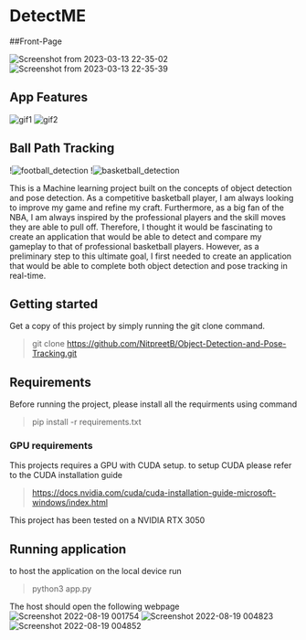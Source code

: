 # DetectME

##Front-Page

![Screenshot from 2023-03-13 22-35-02](https://user-images.githubusercontent.com/65519637/224878267-71701f0f-74cf-469f-a381-ee3468b22476.png)
![Screenshot from 2023-03-13 22-35-39](https://user-images.githubusercontent.com/65519637/224878277-851cbde0-0c63-450d-b12e-1a38766aef15.png)

## App Features

![gif1](https://user-images.githubusercontent.com/65519637/183447585-91dc28d1-0ab0-4f5b-96a4-c3c44b424905.gif)
![gif2](https://user-images.githubusercontent.com/65519637/183451460-1ccea3e2-9b78-4db7-9cf9-ec1479d6a50e.gif)

## Ball Path Tracking
!![football_detection](https://user-images.githubusercontent.com/65519637/224874164-953d9448-9c9a-4bf0-a5c5-4aba0b314993.gif)
!![basketball_detection](https://user-images.githubusercontent.com/65519637/224876261-795e9efd-3936-4e75-955a-5d2d0d08e98e.gif)


This is a Machine learning project built on the concepts of object detection and pose detection. As a competitive basketball player, I am always looking to improve my game and refine my craft. Furthermore, as a big fan of the NBA, I am always inspired by the professional players and the skill moves they are able to pull off. Therefore, I thought it would be fascinating to create an application that would be able to detect and compare my gameplay to that of professional basketball players. However, as a preliminary step to this ultimate goal, I first needed to create an application that would be able to complete both object detection and pose tracking in real-time.

## Getting started
Get a copy of this project by simply running the git clone command.
> git clone https://github.com/NitpreetB/Object-Detection-and-Pose-Tracking.git

## Requirements

Before running the project, please install all the requirments using command 
> pip install -r requirements.txt

### GPU requirements 
This projects requires a GPU with CUDA setup. to setup CUDA please refer to the CUDA installation guide
>https://docs.nvidia.com/cuda/cuda-installation-guide-microsoft-windows/index.html

This project has been tested on a NVIDIA RTX 3050 

## Running application

to host the application on the local device run 
>python3 app.py

The host should open the following webpage
![Screenshot 2022-08-19 001754](https://user-images.githubusercontent.com/65519637/189798849-9ab6aa1b-a0bd-4214-9fd2-dbb77836b81f.jpg)
![Screenshot 2022-08-19 004823](https://user-images.githubusercontent.com/65519637/189798950-ea717d35-3571-4352-a6a3-d84885b83a46.jpg)
![Screenshot 2022-08-19 004852](https://user-images.githubusercontent.com/65519637/189799357-6aa5d342-95ac-482c-9c7e-ea225c3bc667.jpg) 


